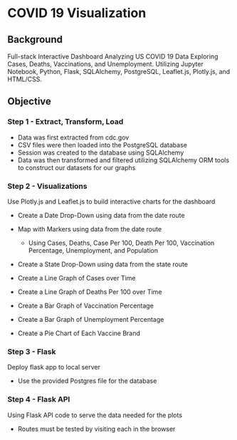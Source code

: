 # COVID 19 Visualization

## Background
Full-stack Interactive Dashboard Analyzing US COVID 19 Data Exploring Cases, Deaths, Vaccinations, and Unemployment. Utilizing Jupyter Notebook, Python, Flask, SQLAlchemy, PostgreSQL, Leaflet.js, Plotly.js, and HTML/CSS.
 
## Objective

### Step 1 - Extract, Transform, Load
 - Data was first extracted from cdc.gov
 - CSV files were then loaded into the PostgreSQL database
 - Session was created to the database using SQLAlchemy
 - Data was then transformed and filtered utilizing SQLAlchemy ORM tools to construct our datasets for our graphs

### Step 2 - Visualizations
Use Plotly.js and Leaflet.js to build interactive charts for the dashboard

 - Create a Date Drop-Down using data from the date route

 - Map with Markers using data from the date route 
     - Using Cases, Deaths, Case Per 100, Death Per 100, Vaccination Percentage, Unemployment, and Population

 - Create a State Drop-Down using data from the state route

 - Create a Line Graph of Cases over Time


 - Create a Line Graph of Deaths Per 100 over Time


 - Create a Bar Graph of Vaccination Percentage


 - Create a Bar Graph of Unemployment Percentage


 - Create a Pie Chart of Each Vaccine Brand
 
 ### Step 3 - Flask
 Deploy flask app to local server
 - Use the provided Postgres file for the database

### Step 4 - Flask API
Using Flask API code to serve the data needed for the plots
- Routes must be tested by visiting each in the browser
